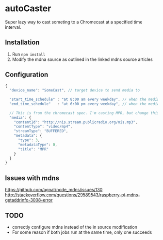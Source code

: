 # autoCaster
Super lazy way to cast someting to a Chromecast at a specified time interval.

## Installation
1. Run `npm install`
2. Modify the mdna source as outlined in the linked mdns source articles

## Configuration
```javascript
{
  "device_name": "SomeCast", // target device to send media to 
  
  "start_time_schedule" : "at 8:00 am every weekday", // when the media should be played
  "end_time_schedule"	: "at 6:00 pm every weekday", // when the media should stop being played
  
  // This is from the chromecast spec. I'm casting MPR, but change this to whatever
  "media": {
    "contentId": "http://nis.stream.publicradio.org/nis.mp3",
    "contentType": "video/mp4",
    "streamType": "BUFFERED",
    "metadata": {
      "type": 3,
      "metadataType": 0,
      "title": "MPR"
    }
  }
}

```

## Issues with mdns
https://github.com/agnat/node_mdns/issues/130
http://stackoverflow.com/questions/29589543/raspberry-pi-mdns-getaddrinfo-3008-error

## TODO 
- correctly configure mdns instead of the in source modification 
- For some reason if both jobs run at the same time, only one succeeds 

